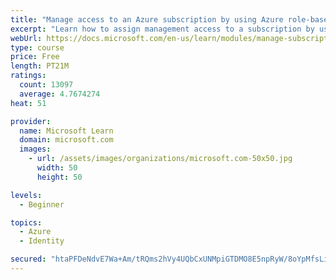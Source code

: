 ```yaml
---
title: "Manage access to an Azure subscription by using Azure role-based access control (RBAC)"
excerpt: "Learn how to assign management access to a subscription by using Azure role-based access control."
webUrl: https://docs.microsoft.com/en-us/learn/modules/manage-subscription-access-azure-rbac/
type: course
price: Free
length: PT21M
ratings:
  count: 13097
  average: 4.7674274
heat: 51

provider:
  name: Microsoft Learn
  domain: microsoft.com
  images:
    - url: /assets/images/organizations/microsoft.com-50x50.jpg
      width: 50
      height: 50

levels:
  - Beginner

topics:
  - Azure
  - Identity

secured: "htaPFDeNdvE7Wa+Am/tRQms2hVy4UQbCxUNMpiGTDMO8E5npRyW/8oYpMfsLiXAvfvUNziGX7X0iKVMavbdrpGO9NtVdoCOZqIVIivG79K3to3cN70RkAsrAC6jaWi4Y6izp6J7FV8txKQJg9WqBXGtrFuurmvSDMxsTyh5cveGHlT3z3hkG4EyCLx/iHjNzM7TS8O38FMcn/iE+NklWoxdluBiNK8ZA1ZqV4o7AXsk7zMAqrt9EW/S0yEt+MbD22I51EVyYgCZcyBB/FH7SK6Mgr7kPoOh+x8OacHRBfmNE8Gg9VtIsMnecFkqYek2LFT30xFU2V55fVn4p8fKX3Gvm/XHsB467y0jwfPvITMAzZDgAmikmccVgs2BqcK6oSsNz3PWopWGVAty/3Svwdluzp7qDLsSyQxYqigUrXiLUhAYkGz8dzGY2OvysVxCt;ax+23+D4ZteA6lohPeKUeg=="
---
```


